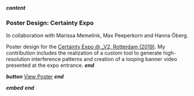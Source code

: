 ___content___
### Poster Design: Certainty Expo
In collaboration with Marissa Memelink, Max Peeperkorn and Hanna Öberg.

Poster design for the [Certainty Expo @ _V2, Rotterdam (2019)](https://v2.nl/events/certainty-media-technology-exhibition). My contribution includes the realization of a custom tool to generate high-resolution interference patterns and creation of a looping banner video presented at the expo entrance.
___end___

___button___
[View Poster](https://v2.nl/events/certainty-media-technology-exhibition/leadImage/image_view_fullscreen)
___end___

___embed___
[](https://www.youtube.com/embed/6AtoYX-uRhc")
[](https://www.youtube.com/embed/nmb7Occ7new")
___end___
